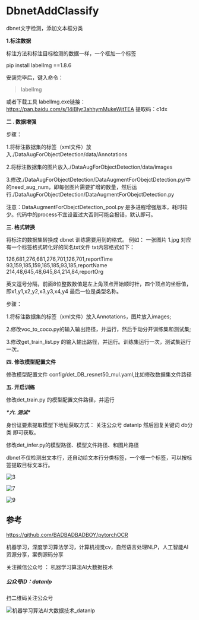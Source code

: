 # DbnetAddClassify
dbnet文字检测，添加文本框分类



**1.标注数据**



标注方法和标注目标检测的数据一样，一个框加一个标签

 pip install labelImg ==1.8.6

安装完毕后，键入命令：

> labelImg



或者下载工具  labelImg.exe链接：https://pan.baidu.com/s/14iBlyr3ahhymMukeWjtTEA 提取码：c1dx






**二 . 数据增强**



步骤：

1.将标注数据集的标签（xml文件）放入./DataAugForObjectDetection/data/Annotations

2.将标注数据集的图片放入./DataAugForObjectDetection/data/images

3.修改./DataAugForObjectDetection/DataAugmentForObejctDetection.py/中的need_aug_num，即每张图片需要扩增的数量，然后运行./DataAugForObjectDetection/DataAugmentForObejctDetection.py



注意：DataAugmentForObejctDetection_pool.py 是多进程增强版本，耗时较少。代码中的process不宜设置过大否则可能会报错，默认即可。






**三. 格式转换**



将标注的数据集转换成 dbnet 训练需要用到的格式。
例如：
一张图片 1.jpg 对应有一个标签格式转化好的同名txt文件
txt内容格式如下：

126,681,276,681,276,701,126,701,reportTime
93,159,185,159,185,185,93,185,reportName
214,48,645,48,645,84,214,84,reportOrg

英文逗号分隔，前面8位整数数值是左上角顶点开始顺时针，四个顶点的坐标值，即x1,y1,x2,y2,x3,y3,x4,y4
最后一位是类型名称。



步骤：

1.将标注数据集的标签（xml文件）放入Annotations，图片放入images;

2.修改voc_to_coco.py的输入输出路径，并运行，然后手动分开训练集和测试集;

3.修改get_train_list.py 的输入输出路径，并运行。训练集运行一次，测试集运行一次。



**四. 修改模型配置文件**

修改模型配置文件 config/det_DB_resnet50_mul.yaml,比如修改数据集文件路径





**五. 开启训练**

修改det_train.py 的模型配置文件路径，并运行





***\*六. 测试\****



身份证要素提取模型下地址获取方式：
关注公众号 datanlp 然后回复关键词 db分类 即可获取。



修改det_infer.py的模型路径、模型文件路径、和图片路径


dbnet不仅检测出文本行，还自动给文本行分类标签，一个框一个标签，可以按标签提取目标文本行。

![3](https://user-images.githubusercontent.com/24771833/178769560-c8db79fb-0c06-43c2-981b-77092e1b1026.jpg)

![7](https://user-images.githubusercontent.com/24771833/178769763-5c7b19c3-ef0e-4c87-a232-2f02f76a7d88.jpg)

![9](https://user-images.githubusercontent.com/24771833/178769838-f6e61135-90f6-4f61-a8f2-e062c2572da6.jpg)


## 参考

https://github.com/BADBADBADBOY/pytorchOCR





机器学习，深度学习算法学习，计算机视觉cv，自然语言处理NLP，人工智能AI资源分享，案例源码分享

关注微信公众号 ： 机器学习算法AI大数据技术

##### 公众号ID：datanlp

扫二维码关注公众号


![机器学习算法AI大数据技术_datanlp](https://user-images.githubusercontent.com/24771833/178769996-f7dd23e9-9997-4380-9a7f-3a0cd16e6fee.jpg)

